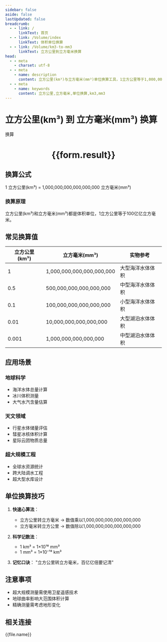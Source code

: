 ```yaml
---
sidebar: false
aside: false
lastUpdated: false
breadcrumb:
  - - link: /
      linkText: 首页
  - - link: /Volume/index
      linkText: 体积单位换算
  - - link: /Volume/km3-to-mm3
      linkText: 立方公里到立方毫米换算
head:
  - - meta
    - charset: utf-8
  - - meta
    - name: description
      content: 立方公里(km³)与立方毫米(mm³)单位换算工具，1立方公里等于1,000,000,000,000,000,000立方毫米。
  - - meta
    - name: keywords
      content: 立方公里,立方毫米,单位换算,km3,mm3
---
```


# 立方公里(km³) 到 立方毫米(mm³) 换算

<script setup>
import { onMounted, reactive, inject ,ref  } from 'vue'
import { NButton,NForm ,NFormItem,NInput,NInputNumber,NSelect,NCard,useMessage ,NGrid ,NGi } from 'naive-ui'
import { defineClientComponent } from 'vitepress'
import { Volume } from '../../files';

const convert = inject('convert')
const formRef = ref(null);
const rules = {
  number:{
    required: true,
    type: 'number',
    trigger: "blur"
  }
}
const form = reactive({
  number:null,
  result:'',
  title:'立方公里(km³)到立方毫米(mm³)换算'
})

const convertHandler = (e) => {
  e.preventDefault();
  formRef.value?.validate((errors)=>{
    if (!errors) {
      form.result = `${form.number} km³ = ${convert(form.number).from('km3').to('mm3')} mm³`
    }
  })
}
</script>

<n-form size="large" :model="form" ref='formRef' :rules="rules">
  <n-form-item label="数值" path="number">
    <n-input-number size="large" style="width:100%" :min="0" v-model:value="form.number" placeholder="请输入立方公里数值" />
  </n-form-item>
  <n-form-item>
    <n-button type="info" style="width:100%" @click="convertHandler">换算</n-button>
  </n-form-item>
</n-form>
<n-card embedded :bordered="false" hoverable>
  <div style="text-align:center">
    <h1>{{form.result}}</h1>
  </div>
</n-card>

## 换算公式
1 立方公里(km³) = 1,000,000,000,000,000,000 立方毫米(mm³)

### 换算原理
立方公里(km³)和立方毫米(mm³)都是体积单位，1立方公里等于100亿亿立方毫米。

## 常见换算值
| 立方公里(km³) | 立方毫米(mm³) | 实物参考                 |
|-------------|-------------|--------------------------|
| 1           | 1,000,000,000,000,000,000 | 大型海洋水体体积          |
| 0.5         | 500,000,000,000,000,000 | 中型海洋水体体积          |
| 0.1         | 100,000,000,000,000,000 | 小型海洋水体体积          |
| 0.01        | 10,000,000,000,000,000 | 大型湖泊水体体积          |
| 0.001       | 1,000,000,000,000,000 | 中型湖泊水体体积          |

## 应用场景
### 地球科学
- 海洋水体总量计算
- 冰川体积测量
- 大气水汽含量估算

### 天文领域
- 行星水体储量评估
- 彗星冰核体积计算
- 星际云团物质总量

### 超大规模工程
- 全球水资源统计
- 跨大陆调水工程
- 超大型水库设计

## 单位换算技巧
1. **快速心算法**：
   - 立方公里转立方毫米 → 数值乘以1,000,000,000,000,000,000
   - 立方毫米转立方公里 → 数值除以1,000,000,000,000,000,000

2. **科学记数法**：
   - 1 km³ = 1×10¹⁸ mm³
   - 1 mm³ = 1×10⁻¹⁸ km³

3. **记忆口诀**：
   "立方公里转立方毫米，百亿亿倍要记清"

## 注意事项
- 超大规模测量需使用卫星遥感技术
- 地球曲率影响大范围体积计算
- 精确测量需考虑地形变化

## 相关连接
<n-grid x-gap="12" :cols="2">
  <n-gi v-for="(file, index) in Volume" :key="index">
    <n-button
      text
      tag="a"
      :href="file.path"
      type="info"
    >
      {{file.name}}
    </n-button>
  </n-gi>
</n-grid>